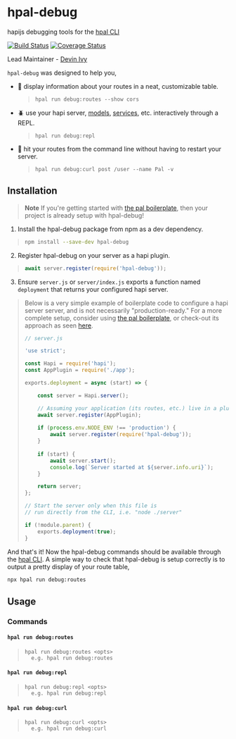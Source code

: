 # hpal-debug

hapijs debugging tools for the [hpal CLI](https://github.com/hapipal/hpal)

[![Build Status](https://travis-ci.org/hapipal/hpal-debug.svg?branch=master)](https://travis-ci.org/hapipal/hpal-debug) [![Coverage Status](https://coveralls.io/repos/hapipal/hpal-debug/badge.svg?branch=master&service=github)](https://coveralls.io/github/hapipal/hpal-debug?branch=master)

Lead Maintainer - [Devin Ivy](https://github.com/devinivy)

`hpal-debug` was designed to help you,
  - :ant: display information about your routes in a neat, customizable table.
    > `hpal run debug:routes --show cors`
  - :beetle: use your hapi server, [models](https://github.com/hapipal/schwifty), [services](https://github.com/hapipal/schmervice), etc. interactively through a REPL.
    > `hpal run debug:repl`
  - :bug: hit your routes from the command line without having to restart your server.
    > `hpal run debug:curl post /user --name Pal -v`

## Installation
> **Note**
> If you're getting started with [the pal boilerplate](https://github.com/hapipal/boilerplate), then your project is already setup with hpal-debug!

1. Install the hpal-debug package from npm as a dev dependency.
  > ```sh
  > npm install --save-dev hpal-debug
  > ```

2. Register hpal-debug on your server as a hapi plugin.
  > ```js
  > await server.register(require('hpal-debug'));
  > ```

3. Ensure `server.js` or `server/index.js` exports a function named `deployment` that returns your configured hapi server.
  > Below is a very simple example of boilerplate code to configure a hapi server server, and is not necessarily "production-ready."  For a more complete setup, consider using [the pal boilerplate](https://github.com/hapipal/boilerplate), or check-out its approach as seen [here](https://github.com/hapipal/boilerplate/blob/pal/server/index.js).
  >
  > ```js
  > // server.js
  >
  > 'use strict';
  >
  > const Hapi = require('hapi');
  > const AppPlugin = require('./app');
  >
  > exports.deployment = async (start) => {
  >
  >     const server = Hapi.server();
  >
  >     // Assuming your application (its routes, etc.) live in a plugin
  >     await server.register(AppPlugin);
  >    
  >     if (process.env.NODE_ENV !== 'production') {
  >         await server.register(require('hpal-debug'));
  >     }
  >    
  >     if (start) {
  >         await server.start();
  >         console.log(`Server started at ${server.info.uri}`);
  >     }
  >
  >     return server;
  > };
  >
  > // Start the server only when this file is
  > // run directly from the CLI, i.e. "node ./server"
  >
  > if (!module.parent) {
  >     exports.deployment(true);
  > }
  > ```

And that's it!  Now the hpal-debug commands should be available through the [hpal CLI](https://github.com/hapipal/hpal).  A simple way to check that hpal-debug is setup correctly is to output a pretty display of your route table,

```sh
npx hpal run debug:routes
```

## Usage
### Commands
#### `hpal run debug:routes`
> ```
> hpal run debug:routes <opts>
>   e.g. hpal run debug:routes
> ```

#### `hpal run debug:repl`
> ```
> hpal run debug:repl <opts>
>   e.g. hpal run debug:repl
> ```

#### `hpal run debug:curl`
> ```
> hpal run debug:curl <opts>
>   e.g. hpal run debug:curl
> ```
